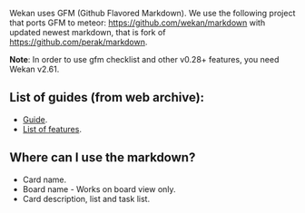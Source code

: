 Wekan uses GFM (Github Flavored Markdown).
We use the following project that ports GFM to meteor: https://github.com/wekan/markdown with updated newest markdown, that is fork of https://github.com/perak/markdown.

**Note**: In order to use gfm checklist and other v0.28+ features, you need Wekan v2.61.

## List of guides (from web archive):
* [Guide](https://guides.github.com/features/mastering-markdown/).
* [List of features](https://github.github.com/gfm/).

## Where can I use the markdown?
* Card name.
* Board name - Works on board view only. 
* Card description, list and task list.